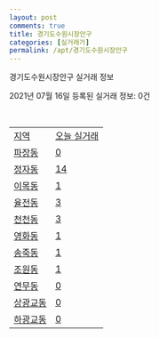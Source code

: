 ```yaml
---
layout: post
comments: true
title: 경기도수원시장안구
categories: [실거래가]
permalink: /apt/경기도수원시장안구
---
```


경기도수원시장안구 실거래 정보

2021년 07월 16일 등록된 실거래 정보: 0건

<script type="text/javascript">
  google.charts.load('current', {'packages':['corechart']});
  google.charts.setOnLoadCallback(drawChart);

  function drawChart() {
    var data = google.visualization.arrayToDataTable([['거래일', '매매', '전월세', '전매'], ['20-07', 161, 156, 4], ['20-08', 259, 214, 8], ['20-09', 215, 179, 6], ['20-10', 292, 189, 4], ['20-11', 353, 166, 2], ['20-12', 476, 233, 15], ['21-01', 423, 242, 2], ['21-02', 339, 218, 3], ['21-03', 345, 247, 2], ['21-04', 283, 181, 6], ['21-05', 335, 185, 2], ['21-06', 245, 200, 0], ['21-07', 35, 74, 0]]);

    var options = {
      title: '최근 1년간 유형별 거래량 추이',
      legend: { position: 'bottom' }
    };

    var chart = new google.visualization.LineChart(document.getElementById('columnchart_material'));
    chart.draw(data, (options));
  }
</script>

<div id="columnchart_material" style="width: 95%; margin-left: -35px"></div>
<br>
<table class="sortable">
  <tr>
    <td><a href="#">지역</a></td>
    <td><a href="#">오늘 실거래</a></td>
  </tr>

  
  <tr class="item">
    <td><a href="경기도 수원시 장안구 파장동">파장동</a></td>
    <td><a href="경기도 수원시 장안구 파장동">0</a></td>
  </tr>
    

  <tr class="item">
    <td><a href="경기도 수원시 장안구 정자동">정자동</a></td>
    <td><a href="경기도 수원시 장안구 정자동">14</a></td>
  </tr>
    

  <tr class="item">
    <td><a href="경기도 수원시 장안구 이목동">이목동</a></td>
    <td><a href="경기도 수원시 장안구 이목동">1</a></td>
  </tr>
    

  <tr class="item">
    <td><a href="경기도 수원시 장안구 율전동">율전동</a></td>
    <td><a href="경기도 수원시 장안구 율전동">3</a></td>
  </tr>
    

  <tr class="item">
    <td><a href="경기도 수원시 장안구 천천동">천천동</a></td>
    <td><a href="경기도 수원시 장안구 천천동">3</a></td>
  </tr>
    

  <tr class="item">
    <td><a href="경기도 수원시 장안구 영화동">영화동</a></td>
    <td><a href="경기도 수원시 장안구 영화동">1</a></td>
  </tr>
    

  <tr class="item">
    <td><a href="경기도 수원시 장안구 송죽동">송죽동</a></td>
    <td><a href="경기도 수원시 장안구 송죽동">1</a></td>
  </tr>
    

  <tr class="item">
    <td><a href="경기도 수원시 장안구 조원동">조원동</a></td>
    <td><a href="경기도 수원시 장안구 조원동">1</a></td>
  </tr>
    

  <tr class="item">
    <td><a href="경기도 수원시 장안구 연무동">연무동</a></td>
    <td><a href="경기도 수원시 장안구 연무동">0</a></td>
  </tr>
    

  <tr class="item">
    <td><a href="경기도 수원시 장안구 상광교동">상광교동</a></td>
    <td><a href="경기도 수원시 장안구 상광교동">0</a></td>
  </tr>
    

  <tr class="item">
    <td><a href="경기도 수원시 장안구 하광교동">하광교동</a></td>
    <td><a href="경기도 수원시 장안구 하광교동">0</a></td>
  </tr>
    


</table>


    